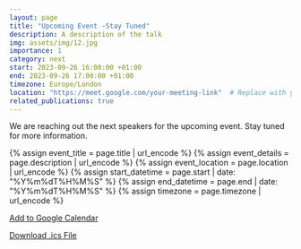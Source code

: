 ```yaml
---
layout: page
title: "Upcoming Event -Stay Tuned"
description: A description of the talk
img: assets/img/12.jpg
importance: 1
category: next
start: 2023-09-26 16:00:00 +01:00
end: 2023-09-26 17:00:00 +01:00
timezone: Europe/London
location: "https://meet.google.com/your-meeting-link"  # Replace with your actual Google Meet link
related_publications: true
---
```




We are reaching out the next speakers for the upcoming event. Stay tuned for more information.


{% assign event_title = page.title | url_encode %}
{% assign event_details = page.description | url_encode %}
{% assign event_location = page.location | url_encode %}
{% assign start_datetime = page.start | date: "%Y%m%dT%H%M%S" %}
{% assign end_datetime = page.end | date: "%Y%m%dT%H%M%S" %}
{% assign timezone = page.timezone | url_encode %}


<a href="https://calendar.google.com/calendar/render?action=TEMPLATE&text={{ event_title }}&dates={{ start_datetime }}/{{ end_datetime }}&details={{ event_details }}&location={{ event_location }}&ctz={{ timezone }}" target="_blank" class="btn btn-primary">Add to Google Calendar</a>

<a href="{{ page.url | append: 'event.ics' }}" class="btn btn-secondary">Download .ics File</a>
